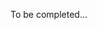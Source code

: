 To be completed...

<!-- Arrays are ways to a collection of variables.

### Declaring Arrays
```c++
int myPins[] = {2, 4, 8, 3, 6};
```


### Accessing Elements
The values in arrays are accessed using an index, beginning with zero. E.g.:
```c++
int delayTimes[] = {200, 400, 85, 390, 610};
// delayTimes[0] is 2
// delayTimes[1] is 4
// ...
// delayTimes[4] is 6
int totalTime = delayTimes[0] + delayTimes[1];  // 600
```

To assign elements in an array to a value:
```c++
delayTimes[1] = 1000;
```

### Arrays with For Loops
```c++
for (int i = 0; i < 5; i++) {
  Serial.println(myPins[i]);
}
```



```c++
// notes to play, corresponding to the 3 sensors:
int notes[] = {500, 300, 200};

void setup() {
    tone(8, notes[0], 500);
    delay(100);
    tone(8, notes[1], 500);
    delay(100);
    tone(8, notes[2], 500);
    delay(100);
}

void loop() {
  // no need to repeat the melody.
}
```

**Exercise**
Put the first 7 notes of "Mary Had a Little Lamb" in an array called notes[]. Use a for loop and tone() to play the notes of the array in order.


**(2)**
What does sum equal?

```c++
int lotteryTicket[] = { 40, 23, 11, 12, 52};
int sum = lotteryTicket[0] + lotteryTicket[3];
```

**(3)** Create two arrays:
1. an array of 5 elements called lightLevels[] with numbers between 0 and 255.
2. an array called durations[] with 5 numbers between 100 and 1000.  

Use a for loop to cycle through the elements of the arrays. Use **analogWrite()** to turn on an LED at the brightness level in the lightLevels[] array and keep it on for the amount of time in the durations[] array.


Strings can also be represented as arrays of characters ("char" data type). For example:

```c++
// all of these are valid:
char myString[] = "arduino";
// char myString[8] =  "arduino";
// char myString[] = {'a', 'r', 'd', 'u', 'i', 'n', 'o'};
// char myString[8] = {'a', 'r', 'd', 'u', 'i', 'n', 'o'};
// char myString[8] = {'a', 'r', 'd', 'u', 'i', 'n', 'o', '\0'};

void setup(){
  Serial.begin(9600);
}

void loop(){
for (int i = 0; i < 7; i++){
   Serial.println(myString[i]);
   delay(500);
   }
}

```

**(3)** The **sosPulses[]** array stores the morse code pulses of the SOS signal. Use a for loop and a conditional statement to make an LED blink the SOS signal in accordance with [International Morse Code Rules](http://morsecode.scphillips.com/morse2.html):

* dot = one unit
* dash = three units
* space between the components of one character is one unit
* space between characters is three units



```c++
char sosPulse[21] = ". . .   - - -   . . .";

void setup(){
  Serial.begin(9600);
}

void loop(){
  // turn LED on
}

```

#5. Neopixels

![alt text](https://cdn-shop.adafruit.com/1200x900/1138-00.jpg)

[Neopixels](https://learn.adafruit.com/adafruit-neopixel-uberguide) are individually addressable, RGB LEDs. That means each LED in the strip can be its own color. RGB stands for red, green, blue. By selecting a value for each channel, we can create any color in the rainbow.

## Install Library
The first step is to install the Neopixel Library from the Library Manager:

![alt text](http://codevista.net/wp-content/uploads/2015/08/Arduino-Library-Manager.png)

![alt text](images/manager.png)

## Wiring
Plugging in Neopixels is pretty straigtforward. Look closely at the strip. The GND jumper must go to GND, 5V to 5V, and the middle pin (data) can go to any digital pin. Most code uses pin 6.

## Bare Minimum Neopixel Sketch
Every Neopixel sketch must include the library by including this file:
```c++
#include <Adafruit_NeoPixel.h>
```

This next block of code defines which pin we're using to control the Neopixels and how many pixels are in our strip. We then initialize the "strip" (in other example files, it's called "pixels"; the name is irrelevant as long as we're consistent).

```c++
#define PIXEL_PIN    6   
#define PIXEL_COUNT  3

Adafruit_NeoPixel strip = Adafruit_NeoPixel(PIXEL_COUNT, PIXEL_PIN, NEO_GRB + NEO_KHZ800);
```

Next we have to begin the strip in the setup():

```c++
void setup() {
  strip.begin();
  strip.show();
}
```

Finally, we're ready to set the pixel color in the draw() with the function:

```c++
strip.setPixelColor( /* pixel # */ , strip.Color( /* red, green, blue */ ) ););
strip.show();
```

Putting it all together, we can write a sketch that turns the first two pixels red:

```c++
#include <Adafruit_NeoPixel.h>   
#define PIXEL_PIN    6   
#define PIXEL_COUNT  7

Adafruit_NeoPixel strip = Adafruit_NeoPixel(PIXEL_COUNT, PIXEL_PIN, NEO_GRB + NEO_KHZ800);

void setup() {
  strip.begin();
  strip.show();
}

void loop() {
   strip.setPixelColor(0, strip.Color(255,0,0));
   strip.setPixelColor(1, strip.Color(255,0,0));
   strip.show();
}

```

The following functions can be used to control the pixels:
* **strip.setPixelColor**(pin, color)
* **strip.Color**(red, green, blue) - this function returns a color that can be used inside of strip.setPixelColor()
* **strip.clear**() - this function clears the colors (must be followed by strip.show())
* **strip.show**() - this function must be called after the pixel colors are set in order to see the changes
* **strip.setBrightness**() - sets the overall brightness of all the LEDs; takes a single argument, a number from 0 (off) to 255 (max brightness).

To get a particular color of the rainbow, set the correct RGB values. Check out [http://www.colorpicker.com/](http://www.colorpicker.com/) to get the RGB values of any color:

![alt text](images/colorpicker.png)

**Exercise**
**(1)** Set each LED to a different color of the rainbow.

**(2)** How do we turn the Neopixels off? Make the Neopixels blink.

**(3)** Open the example file StrandTest (File > Examples > Adafruit Neopixel > strandtest). What do each of the functions do?

**(4)** Make the Neopixels fade in and out using a for loop and the setBrightness() function. -->
